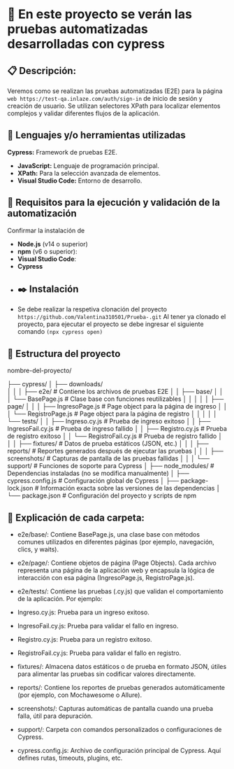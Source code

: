 
# :floppy_disk:  En este proyecto se verán las pruebas automatizadas desarrolladas con cypress 
## :clipboard: Descripción: 
Veremos como se realizan las pruebas automatizadas (E2E)  para la página `web https://test-qa.inlaze.com/auth/sign-in` de inicio de sesión y creación de usuario. Se utilizan selectores XPath para localizar elementos complejos y validar diferentes flujos de la aplicación.
## :pushpin: Lenguajes y/o herramientas utilizadas
**Cypress:** Framework de pruebas E2E.
- **JavaScript:** Lenguaje de programación principal.
- **XPath:** Para la selección avanzada de elementos.
- **Visual Studio Code:** Entorno de desarrollo.
## :bookmark: Requisitos para la ejecución y validación de la automatización 
Confirmar la instalación de 
- **Node.js** (v14 o superior)
- **npm** (v6 o superior):
- **Visual Studio Code**:
- **Cypress**
- ## :black_nib: Instalación
- Se debe realizar la respetiva clonación del proyecto 
`https://github.com/Valentina310501/Prueba-.git`
Al tener ya clonado el proyecto, para ejecutar el proyecto se debe ingresar el siguiente comando `(npx cypress open)`
## :open_file_folder: Estructura del proyecto 
nombre-del-proyecto/

├── cypress/
│   ├── downloads/                  
│   │
│   ├── e2e/                        # Contiene los archivos de pruebas E2E
│   │   ├── base/
│   │   │   └── BasePage.js         # Clase base con funciones reutilizables
│   │   │
│   │   ├── page/
│   │   │   ├── IngresoPage.js      # Page object para la página de ingreso
│   │   │   └── RegistroPage.js     # Page object para la página de registro
│   │   │
│   │   └── tests/
│   │       ├── Ingreso.cy.js       # Prueba de ingreso exitoso
│   │       ├── IngresoFail.cy.js   # Prueba de ingreso fallido
│   │       ├── Registro.cy.js      # Prueba de registro exitoso
│   │       └── RegistroFail.cy.js  # Prueba de registro fallido
│   │
│   ├── fixtures/                   # Datos de prueba estáticos (JSON, etc.)
│   │
│   ├── reports/                    # Reportes generados después de ejecutar las pruebas
│   │
│   ├── screenshots/                # Capturas de pantalla de las pruebas fallidas
│   │
│   └── support/                    # Funciones de soporte para Cypress
│
├── node_modules/                   # Dependencias instaladas (no se modifica manualmente)
│
├── cypress.config.js               # Configuración global de Cypress
│
├── package-lock.json               # Información exacta sobre las versiones de las dependencias
│
└── package.json                    # Configuración del proyecto y scripts de npm
## :paperclip: Explicación de cada carpeta:

- e2e/base/:
Contiene BasePage.js, una clase base con métodos comunes utilizados en diferentes páginas (por ejemplo, navegación, clics, y waits).

- e2e/page/:
Contiene objetos de página (Page Objects). Cada archivo representa una página de la aplicación web y encapsula la lógica de interacción con esa página (IngresoPage.js, RegistroPage.js).

- e2e/tests/:
Contiene las pruebas (.cy.js) que validan el comportamiento de la aplicación. Por ejemplo:

- Ingreso.cy.js: Prueba para un ingreso exitoso.
- IngresoFail.cy.js: Prueba para validar el fallo en ingreso.
- Registro.cy.js: Prueba para un registro exitoso.
- RegistroFail.cy.js: Prueba para validar el fallo en registro.
- fixtures/:
Almacena datos estáticos o de prueba en formato JSON, útiles para alimentar las pruebas sin codificar valores directamente.

- reports/:
Contiene los reportes de pruebas generados automáticamente (por ejemplo, con Mochawesome o Allure).

- screenshots/:
Capturas automáticas de pantalla cuando una prueba falla, útil para depuración.

- support/:
Carpeta con comandos personalizados o configuraciones de Cypress.

- cypress.config.js:
Archivo de configuración principal de Cypress. Aquí defines rutas, timeouts, plugins, etc.

